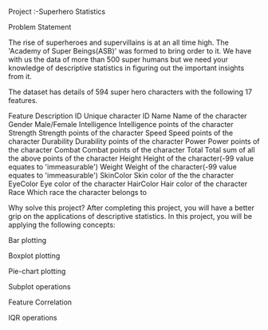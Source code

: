 Project :-Superhero Statistics


Problem Statement

The rise of superheroes and supervillains is at an all time high. The 'Academy of Super Beings(ASB)' was formed to bring order to it. We have with us the data of more than 500 super humans but we need your knowledge of descriptive statistics in figuring out the important insights from it.

The dataset has details of 594 super hero characters with the following 17 features.

Feature	Description
ID	Unique character ID
Name	Name of the character
Gender	Male/Female
Intelligence	Intelligence points of the character
Strength	Strength points of the character
Speed	Speed points of the character
Durability	Durability points of the character
Power	Power points of the character
Combat	Combat points of the character
Total	Total sum of all the above points of the character
Height	Height of the character(-99 value equates to 'immeasurable')
Weight	Weight of the character(-99 value equates to 'immeasurable')
SkinColor	Skin color of the the character
EyeColor	Eye color of the character
HairColor	Hair color of the character
Race	Which race the character belongs to


Why solve this project?
After completing this project, you will have a better grip on the applications of descriptive statistics. In this project, you will be applying the following concepts:

Bar plotting

Boxplot plotting

Pie-chart plotting

Subplot operations

Feature Correlation

IQR operations
